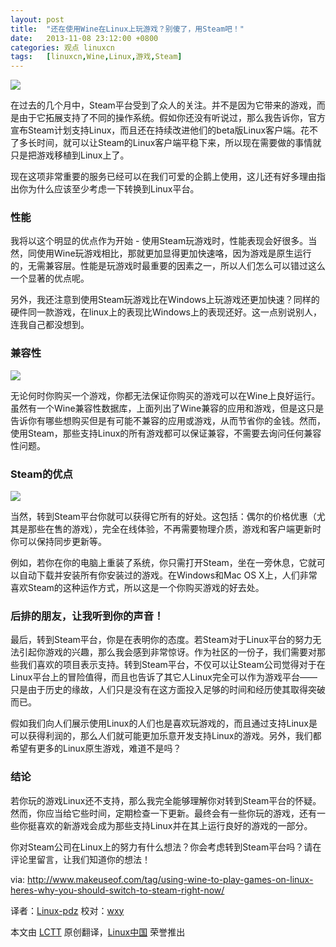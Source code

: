 ```yaml
---
layout: post
title:	"还在使用Wine在Linux上玩游戏？别傻了，用Steam吧！"
date:	2013-11-08 23:12:00 +0800 
categories:	观点 linuxcn 
tags:	[linuxcn,Wine,Linux,游戏,Steam]
---
```



![](/Asserts/Images//attachment/album/201311/08/2150342llg7z2gked7o2t8.png)


在过去的几个月中，Steam平台受到了众人的关注。并不是因为它带来的游戏，而是由于它拓展支持了不同的操作系统。假如你还没有听说过，那么我告诉你，官方宣布Steam计划支持Linux，而且还在持续改进他们的beta版Linux客户端。花不了多长时间，就可以让Steam的Linux客户端平稳下来，所以现在需要做的事情就只是把游戏移植到Linux上了。


现在这项非常重要的服务已经可以在我们可爱的企鹅上使用，这儿还有好多理由指出你为什么应该至少考虑一下转换到Linux平台。


### 性能


我将以这个明显的优点作为开始 - 使用Steam玩游戏时，性能表现会好很多。当然，同使用Wine玩游戏相比，那就更加显得更加快速咯，因为游戏是原生运行的，无需兼容层。性能是玩游戏时最重要的因素之一，所以人们怎么可以错过这么一个显著的优点呢。


另外，我还注意到使用Steam玩游戏比在Windows上玩游戏还更加快速？同样的硬件同一款游戏，在linux上的表现比Windows上的表现还好。这一点别说别人，连我自己都没想到。


### 兼容性


![](/Asserts/Images//attachment/album/201311/08/215038xlmwkukwk2hlytxm.jpg)


无论何时你购买一个游戏，你都无法保证你购买的游戏可以在Wine上良好运行。虽然有一个Wine兼容性数据库，上面列出了Wine兼容的应用和游戏，但是这只是告诉你有哪些想购买但是有可能不兼容的应用或游戏，从而节省你的金钱。然而，使用Steam，那些支持Linux的所有游戏都可以保证兼容，不需要去询问任何兼容性问题。


### Steam的优点


![](/Asserts/Images//attachment/album/201311/08/215040dwgq02giivqqw9qv.jpg)


当然，转到Steam平台你就可以获得它所有的好处。这包括：偶尔的价格优惠（尤其是那些在售的游戏），完全在线体验，不再需要物理介质，游戏和客户端更新时你可以保持同步更新等。


例如，若你在你的电脑上重装了系统，你只需打开Steam，坐在一旁休息，它就可以自动下载并安装所有你安装过的游戏。在Windows和Mac OS X上，人们非常喜欢Steam的这种运作方式，所以这是一个你购买游戏的好去处。


### 后排的朋友，让我听到你的声音！


最后，转到Steam平台，你是在表明你的态度。若Steam对于Linux平台的努力无法引起你游戏的兴趣，那么我会感到非常惊讶。作为社区的一份子，我们需要对那些我们喜欢的项目表示支持。转到Steam平台，不仅可以让Steam公司觉得对于在Linux平台上的冒险值得，而且也告诉了其它人Linux完全可以作为游戏平台——只是由于历史的缘故，人们只是没有在这方面投入足够的时间和经历使其取得突破而已。


假如我们向人们展示使用Linux的人们也是喜欢玩游戏的，而且通过支持Linux是可以获得利润的，那么人们就可能更加乐意开发支持Linux的游戏。另外，我们都希望有更多的Linux原生游戏，难道不是吗？


### 结论


若你玩的游戏Linux还不支持，那么我完全能够理解你对转到Steam平台的怀疑。然而，你应当给它些时间，定期检查一下更新。最终会有一些你玩的游戏，还有一些你挺喜欢的新游戏会成为那些支持Linux并在其上运行良好的游戏的一部分。


你对Steam公司在Linux上的努力有什么想法？你会考虑转到Steam平台吗？请在评论里留言，让我们知道你的想法！


via: <http://www.makeuseof.com/tag/using-wine-to-play-games-on-linux-heres-why-you-should-switch-to-steam-right-now/>


译者：[Linux-pdz](https://github.com/Linux-pdz) 校对：[wxy](https://github.com/wxy)


本文由 [LCTT](https://github.com/LCTT/TranslateProject) 原创翻译，[Linux中国](http://linux.cn/) 荣誉推出
